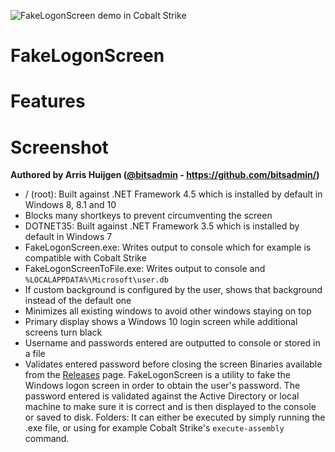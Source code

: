 
![FakeLogonScreen demo in Cobalt Strike](https://raw.githubusercontent.com/bitsadmin/fakelogonscreen/master/demo.gif "FakeLogonScreen demo in Cobalt Strike")
# FakeLogonScreen
# Features
# Screenshot
**Authored by Arris Huijgen ([@bitsadmin](https://twitter.com/bitsadmin/) - https://github.com/bitsadmin/)**
- / (root): Built against .NET Framework 4.5 which is installed by default in Windows 8, 8.1 and 10
- Blocks many shortkeys to prevent circumventing the screen
- DOTNET35: Built against .NET Framework 3.5 which is installed by default in Windows 7
- FakeLogonScreen.exe: Writes output to console which for example is compatible with Cobalt Strike
- FakeLogonScreenToFile.exe: Writes output to console and `%LOCALAPPDATA%\Microsoft\user.db`
- If custom background is configured by the user, shows that background instead of the default one
- Minimizes all existing windows to avoid other windows staying on top
- Primary display shows a Windows 10 login screen while additional screens turn black
- Username and passwords entered are outputted to console or stored in a file
- Validates entered password before closing the screen
Binaries available from the [Releases](https://github.com/bitsadmin/fakelogonscreen/releases) page.
FakeLogonScreen is a utility to fake the Windows logon screen in order to obtain the user's password. The password entered is validated against the Active Directory or local machine to make sure it is correct and is then displayed to the console or saved to disk.
Folders:
It can either be executed by simply running the .exe file, or using for example Cobalt Strike's `execute-assembly` command.
